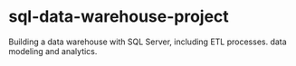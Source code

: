# sql-data-warehouse-project
Building a data warehouse with SQL Server, including ETL processes. data modeling and analytics.
